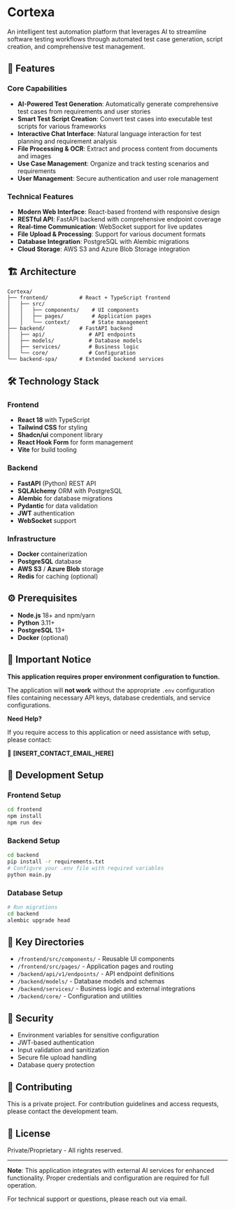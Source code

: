 # Cortexa

An intelligent test automation platform that leverages AI to streamline software testing workflows through automated test case generation, script creation, and comprehensive test management.

## 🚀 Features

### Core Capabilities
- **AI-Powered Test Generation**: Automatically generate comprehensive test cases from requirements and user stories
- **Smart Test Script Creation**: Convert test cases into executable test scripts for various frameworks
- **Interactive Chat Interface**: Natural language interaction for test planning and requirement analysis  
- **File Processing & OCR**: Extract and process content from documents and images
- **Use Case Management**: Organize and track testing scenarios and requirements
- **User Management**: Secure authentication and user role management

### Technical Features
- **Modern Web Interface**: React-based frontend with responsive design
- **RESTful API**: FastAPI backend with comprehensive endpoint coverage
- **Real-time Communication**: WebSocket support for live updates
- **File Upload & Processing**: Support for various document formats
- **Database Integration**: PostgreSQL with Alembic migrations
- **Cloud Storage**: AWS S3 and Azure Blob Storage integration

## 🏗️ Architecture

```
Cortexa/
├── frontend/          # React + TypeScript frontend
│   ├── src/
│   │   ├── components/    # UI components
│   │   ├── pages/         # Application pages
│   │   └── context/       # State management
├── backend/           # FastAPI backend
│   ├── api/              # API endpoints
│   ├── models/           # Database models
│   ├── services/         # Business logic
│   └── core/             # Configuration
└── backend-spa/       # Extended backend services
```

## 🛠️ Technology Stack

### Frontend
- **React 18** with TypeScript
- **Tailwind CSS** for styling
- **Shadcn/ui** component library
- **React Hook Form** for form management
- **Vite** for build tooling

### Backend
- **FastAPI** (Python) REST API
- **SQLAlchemy** ORM with PostgreSQL
- **Alembic** for database migrations
- **Pydantic** for data validation
- **JWT** authentication
- **WebSocket** support

### Infrastructure
- **Docker** containerization
- **PostgreSQL** database
- **AWS S3** / **Azure Blob** storage
- **Redis** for caching (optional)

## ⚙️ Prerequisites

- **Node.js** 18+ and npm/yarn
- **Python** 3.11+
- **PostgreSQL** 13+
- **Docker** (optional)

## 🚨 Important Notice

**This application requires proper environment configuration to function.**

The application will **not work** without the appropriate `.env` configuration files containing necessary API keys, database credentials, and service configurations.

**Need Help?** 

If you require access to this application or need assistance with setup, please contact:

📧 **[INSERT_CONTACT_EMAIL_HERE]**

## 🔧 Development Setup

### Frontend Setup
```bash
cd frontend
npm install
npm run dev
```

### Backend Setup
```bash
cd backend
pip install -r requirements.txt
# Configure your .env file with required variables
python main.py
```

### Database Setup
```bash
# Run migrations
cd backend
alembic upgrade head
```

## 📁 Key Directories

- `/frontend/src/components/` - Reusable UI components
- `/frontend/src/pages/` - Application pages and routing
- `/backend/api/v1/endpoints/` - API endpoint definitions
- `/backend/models/` - Database models and schemas
- `/backend/services/` - Business logic and external integrations
- `/backend/core/` - Configuration and utilities

## 🔐 Security

- Environment variables for sensitive configuration
- JWT-based authentication
- Input validation and sanitization
- Secure file upload handling
- Database query protection

## 🤝 Contributing

This is a private project. For contribution guidelines and access requests, please contact the development team.

## 📄 License

Private/Proprietary - All rights reserved.

---

**Note**: This application integrates with external AI services for enhanced functionality. Proper credentials and configuration are required for full operation.

For technical support or questions, please reach out via email.
